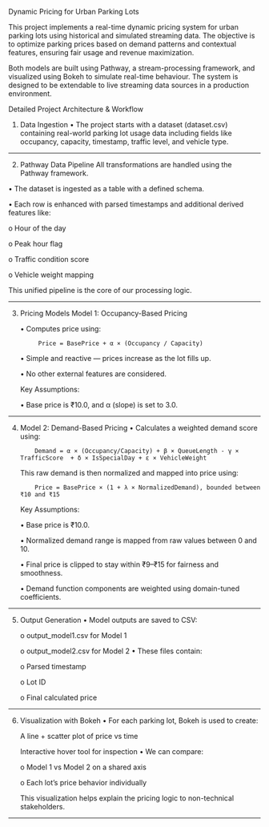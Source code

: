 Dynamic Pricing for Urban Parking Lots

This project implements a real-time dynamic pricing system for urban parking lots using historical and simulated streaming data. The objective is to optimize parking prices based on demand patterns and contextual features, ensuring fair usage and revenue maximization.

Both models are built using Pathway, a stream-processing framework, and visualized using Bokeh to simulate real-time behaviour. The system is designed to be extendable to live streaming data sources in a production environment.

Detailed Project Architecture & Workflow
1. Data Ingestion
  •	The project starts with a dataset (dataset.csv) containing real-world parking lot usage data including fields like occupancy, capacity, timestamp, traffic  level, and vehicle type.
________________________________________
2. Pathway Data Pipeline
All transformations are handled using the Pathway framework.

 •	The dataset is ingested as a table with a defined schema.

 •	Each row is enhanced with parsed timestamps and additional derived features like:

   o	Hour of the day

   o	Peak hour flag

   o	Traffic condition score

   o	Vehicle weight mapping

This unified pipeline is the core of our processing logic.
________________________________________
 
3. Pricing Models
 Model 1: Occupancy-Based Pricing

      •	Computes price using:
   
            Price = BasePrice + α × (Occupancy / Capacity)
   
      •	Simple and reactive — prices increase as the lot fills up.
   
      • No other external features are considered.
   
    Key Assumptions:
   
      • Base price is ₹10.0, and α (slope) is set to 3.0.
________________________________________

 4. Model 2: Demand-Based Pricing
      •	Calculates a weighted demand score using:
    
            Demand = α × (Occupancy/Capacity) + β × QueueLength - γ × TrafficScore  + δ × IsSpecialDay + ε × VehicleWeight
    
      This raw demand is then normalized and mapped into price using:
    
            Price = BasePrice × (1 + λ × NormalizedDemand), bounded between ₹10 and ₹15
    
    Key Assumptions:
    
      •	Base price is ₹10.0.
    
      •	Normalized demand range is mapped from raw values between 0 and 10.
    
      •	Final price is clipped to stay within ₹9–₹15 for fairness and smoothness.
    
      •	Demand function components are weighted using domain-tuned coefficients.
________________________________________
5. Output Generation
   •	Model outputs are saved to CSV:
   
      o	output_model1.csv for Model 1
   
      o	output_model2.csv for Model 2
   •	These files contain:
   
      o	Parsed timestamp
   
      o	Lot ID
   
      o	Final calculated price
________________________________________

6. Visualization with Bokeh
  •	For each parking lot, Bokeh is used to create:
   
   A line + scatter plot of price vs time
      
   Interactive hover tool for inspection
  •	We can compare:
   
   o	Model 1 vs Model 2 on a shared axis
      
   o	Each lot’s price behavior individually
      
   This visualization helps explain the pricing logic to non-technical stakeholders.
________________________________________


